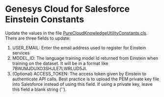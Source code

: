 # Genesys Cloud for Salesforce Einstein Constants

Update the values in the file [PureCloudKnowledgeUtilityConstants.cls](PureCloudKnowledgeUtilityConstants.cls). There are three fields to update:

1. USER_EMAIL: Enter the email address used to register for Einstein services
2. MODEL_ID: The language training model Id returned from Einstein when training on the dataset. It will be in a format like 7BWJMJDUXO3SHJLE7LWRLUD5JI.
3. (Optional) ACCESS_TOKEN: The access token given by Einstein to authenticate API calls. Best practice is to upload the PEM private key file into Salesforce instead of using this field. If using a private key, leave this field a blank string ('').